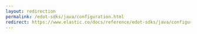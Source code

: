 ```yaml
---
layout: redirection
permalink: /edot-sdks/java/configuration.html
redirect: https://www.elastic.co/docs/reference/edot-sdks/java/configuration
---
```

